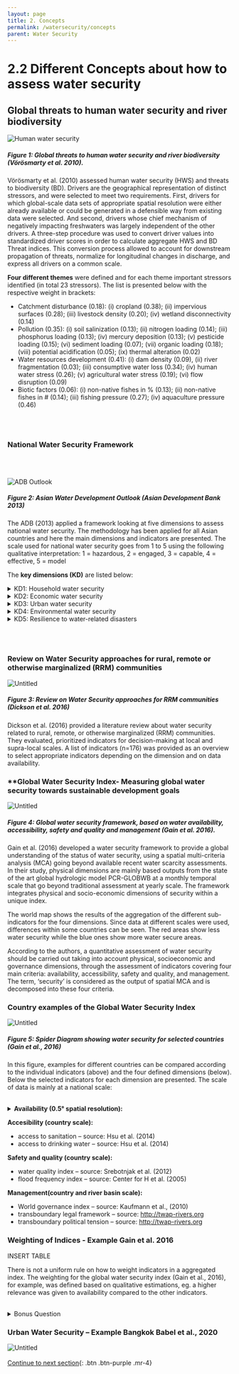 ```yaml
---
layout: page
title: 2. Concepts
permalink: /watersecurity/concepts
parent: Water Security
---
```

# **2.2 Different Concepts about how to assess water security**

## Global threats to human water security and river biodiversity

![Human water security](/wef-nexus-online-course/assets/voeroesmarty.png)
##### Figure 1: Global threats to human water security and river biodiversity (Vörösmarty et al. 2010). #####

Vörösmarty et al. (2010) assessed human water security (HWS) and threats to biodiversity (BD). Drivers are the geographical representation of distinct stressors, and were selected to meet two requirements. First, drivers for which global-scale data sets of appropriate spatial resolution were either already available or could be generated in a defensible way from existing data were selected. And second, drivers whose chief mechanism of negatively impacting freshwaters was largely independent of the other drivers. A three-step procedure was used to convert driver values into standardized driver scores in order to calculate aggregate HWS and BD Threat indices. This conversion process allowed to account for downstream propagation of threats, normalize for longitudinal changes in discharge, and express all drivers on a common scale. 

**Four different themes** were defined and for each theme important stressors identified (in total 23 stressors). The list is presented below with the respective weight in brackets: 
- Catchment disturbance (0.18): (i) cropland (0.38); (ii) impervious surfaces (0.28); (iii) livestock density (0.20); (iv) wetland disconnectivity (0.14)
- Pollution (0.35): (i) soil salinization (0.13); (ii) nitrogen loading (0.14); (iii) phosphorus loading (0.13); (iv) mercury deposition (0.13); (v) pesticide loading (0.15); (vi) sediment loading (0.07); (vii) organic loading (0.18); (viii) potential acidification (0.05); (ix) thermal alteration (0.02)
- Water resources development (0.41): (i) dam density (0.09), (ii) river fragmentation (0.03); (iii) consumptive water loss (0.34); (iv) human water stress (0.26); (v) agricultural water stress (0.19); (vi) flow disruption (0.09)
- Biotic factors (0.06): (i) non-native fishes in % (0.13); (ii) non-native fishes in # (0.14); (iii) fishing pressure (0.27); (iv) aquaculture pressure (0.46)

<br/> <br/>

### National Water Security Framework
<br/> <br/> 

![ADB Outlook](/wef-nexus-online-course/assets/asiandevelopmentbank.png)
##### Figure 2: Asian Water Development Outlook (Asian Development Bank 2013) #####

The ADB (2013) applied a framework looking at five dimensions to assess national water security. The methodology has been applied for all Asian countries and here the main dimensions and indicators are presented. The scale used for national water security goes from 1 to 5 using the following qualitative interpretation: 1 = hazardous, 2 = engaged, 3 = capable, 4 = effective, 5 = model

The **key dimensions (KD)** are listed below:

<details><summary>KD1: Household water security</summary>
<p>

Indicators: (i) access to piped water supply (%), (ii) access to improved sanitation (%), (iii) hygiene (age-standardized disability-adjusted life years per 100,000 people for the incidence of diarrhea.

</p>
</details>

<details><summary>KD2: Economic water security</summary>
<p>

<b>Agricultural water security subindex:</b> (i) productivity of irrigated agriculture, (ii) independence from imported water and goods, (iii) resilience (% of renewable water resources stored in large dams).

<b>Industrial water security subindex</b>: (i) productivity (financial value of industrial goods relative to industrial water withdrawal), (ii) consumption rate (net virtual water consumed relative to water withdrawn from industry.

<b>Energy water security subindex:</b> (i) utilization of total hydropower capacity, (ii) ratio of hydropower to total energy supply.

</p>
</details>


<details><summary>KD3: Urban water security</summary>
<p>

(i) Water supply (%), (ii) wastewater treatment (%), (iii) drainage (measured as the extent of economic damage caused by floods and storms). Adjustment factors are included to indicate impacts of the urban growth rate and river health

</p>
</details>

<details><summary>KD4: Environmental water security</summary>
<p>

<b>Watershed disturbance:</b> (i) cropland, (ii) imperviousness, (iii) livestock density, (iv) wetland disconnection

<b>Pollution:</b> (i) soil salinization, (ii) nitrogen, (iii) phosphorous, (iv) mercury, (v) pesticides, (vi) total suspended solids, (vii) organic loads, (viii) potential acidification, (ix) thermal impacts from power plant cooling.

<b>Water resources development:</b> (i) dam density, (ii) river network fragmentation, (iii) relative water consumption compared to supply, (iv) agriculture sector water stress, (v) residency time change downstream from dams.

<b>Biotic factors:</b> (i) non-native species, (ii) non-native species richness, (iii) catch pressure, (iv) aquaculture

</p>
</details>

<details><summary>KD5: Resilience to water-related disasters</summary>
<p>

<b>Exposure:</b> e.g. (i) population density, (ii) growth rate.

<b>Basic population vulnerability:</b> e.g. (i) poverty rate, (ii) land use.

<b>Hard coping capacities:</b> e.g. (i) telecommunications development

<b>Soft coping capacities:</b> e.g. (i) literacy rate.

</p>
</details>

<br/> <br/>

### **Review on Water Security approaches for rural, remote or otherwise marginalized (RRM) communities** 

![Untitled](Untitled%205.png)
##### Figure 3: Review on Water Security approaches for RRM communities (Dickson et al. 2016) #####

Dickson et al. (2016) provided a literature review about water security related to rural, remote, or otherwise marginalized (RRM) communities. They evaluated, prioritized indicators for decision-making at local and supra-local scales. A list of indicators (n=176) was provided as an overview to select appropriate indicators depending on the dimension and on data availability.


### **Global Water Security Index- Measuring global water security towards sustainable development goals

![Untitled](Untitled%206.png)
##### Figure 4: Global water security framework, based on water availability, accessibility, safety and quality and management (Gain et al. 2016). #####

Gain et al. (2016) developed a water security framework to provide a global understanding of the status of water security, using a spatial multi-criteria analysis (MCA) going beyond available recent water scarcity assessments. In their study, physical dimensions are mainly based outputs from the state of the art global hydrologic model PCR-GLOBWB at a monthly temporal scale that go beyond traditional assessment at yearly scale. The framework integrates physical and socio-economic dimensions of security within a unique index.

The world map shows the results of the aggregation of the different sub-indicators for the four dimensions. Since data at different scales were used, differences within some countries can be seen. The red areas show less water security while the blue ones show more water secure areas. 

According to the authors, a quantitative assessment of water security should be carried out taking into account physical, socioeconomic and governance dimensions, through the assessment of indicators covering four main criteria: availability, accessibility, safety and quality, and management. The term, ‘security’ is considered as the output of spatial MCA and is decomposed into these four criteria.

### **Country examples of the Global Water Security Index**

![Untitled](Untitled%207.png)
##### Figure 5: Spider Diagram showing water security for selected countries (Gain et al., 2016) #####

In this figure, examples for different countries can be compared according to the individual indicators (above) and the four defined dimensions (below). 
Below the selected indicators for each dimension are presented. The scale of data is mainly at a national scale:
<br/> <br/>

<details><summary><b>Availability (0.5° spatial resolution):</b></summary>
<p>

- water scarcity index – source: Wada et al. (2014)
- drought index – source: Wada et al. (2013)
- groundwater depletion – source: Wada et al. (2012)

</p>
</details>



**Accesibility (country scale):**
- access to sanitation – source: Hsu et al. (2014) 
- access to drinking water – source: Hsu et al. (2014)

**Safety and quality (country scale):**
- water quality index – source: Srebotnjak et al. (2012)
- flood frequency index – source: Center for H et al. (2005)

**Management(country and river basin scale):**
- World governance index – source: Kaufmann et al., (2010)
- transboundary legal framework – source: http://twap-rivers.org
- transboundary political tension – source: http://twap-rivers.org


### **Weighting of Indices - Example Gain et al. 2016**

INSERT TABLE

There is not a uniform rule on how to weight indicators in a aggregated index. The weighting for the global water security index (Gain et al., 2016), for example, was defined based on qualitative estimations, eg. a higher relevance was given to availability compared to the other indicators. 
<br/> <br/>

<details><summary>Bonus Question</summary>
<p>

Do you think these weights are appropriate for your country/region? Why?

</p>
</details>




### **Urban Water Security – Example Bangkok Babel et al., 2020**

![Untitled](3%202%20Differ%20aaf7f/Untitled.png)
<br/> <br/>
[Continue to next section](https://waterbender231.github.io/wef-nexus-online-course/watersecurity/dimensions){: .btn .btn-purple .mr-4}


<br/> <br/>
<br/> <br/>